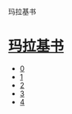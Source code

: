 ﻿




 玛拉基书



[](bible/../)
=============

[玛拉基书](bible/index.md)
=================


* [0](bible/MAL00.md)
* [1](bible/MAL01.md)
* [2](bible/MAL02.md)
* [3](bible/MAL03.md)
* [4](bible/MAL04.md)

